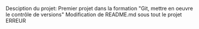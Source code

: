 Desciption du projet:
Premier projet dans la formation "Git, mettre en oeuvre le contrôle de versions"
Modification de README.md sous tout le projet
ERREUR
